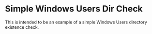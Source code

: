 # Simple Windows Users Dir Check

This is intended to be an example of a simple Windows Users directory existence check.
